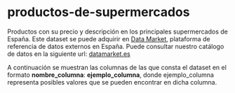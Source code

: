 # productos-de-supermercados

Productos con su precio y descripción en los principales supermercados de España. Este dataset se puede adquirir en [Data Market](https://datamarket.es/#productos-de-supermercados-dataset), plataforma de referencia de datos externos en España. Puede consultar nuestro catálogo de datos en la siguiente url: [datamarket.es](https://datamarket.es/)

A continuación se muestran las columnas de las que consta el dataset en el formato __nombre_columna__: __ejemplo_columna__, donde ejemplo_columna representa posibles valores que se pueden encontrar en dicha columna.
